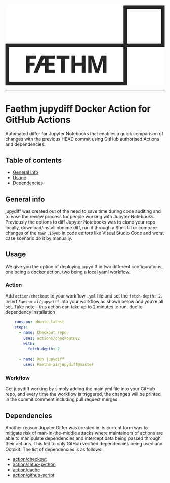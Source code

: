 <div align="center">
  <img src="logo.png">
</div>

-----------------

# Faethm jupydiff Docker Action for GitHub Actions
Automated differ for Jupyter Notebooks that enables a quick comparison of changes with the previous HEAD commit using GitHub authorised Actions and dependencies.

## Table of contents
* [General info](#general-info)
* [Usage](#Usage)
* [Dependencies](#dependencies)

## General info
jupydiff was created out of the need to save time during code auditing and to ease the review process for people working with Jupyter Notebooks. Previously the options to diff Jupyter Notebooks was to clone your repo locally, download/install nbdime diff, run it through a Shell UI or compare changes of the raw `.ipynb` in code editors like Visual Studio Code and worst case scenario do it by manually.

## Usage
We give you the option of deploying jupydiff in two different configurations, one being a docker action, two being a local yaml workflow.
### Action
Add `action/checkout` to your workflow `.yml` file and set the `fetch-depth: 2`. Insert `Faethm-ai/jupydiff` into your workflow as shown below and you’re all set. Take note - this action can take up to 2 minutes to run, due to dependency installation 

```yaml
    runs-on: ubuntu-latest
    steps:
      - name: Checkout repo
        uses: actions/checkout@v2
        with:
          fetch-depth: 2
        
      - name: Run jupydiff
        uses: Faethm-ai/jupydiff@master
```
### Workflow
Get jupydiff working by simply adding the main.yml file into your GitHub repo, and every time the workflow is triggered, the changes will be printed in the commit comment including pull request merges.

## Dependencies
Another reason Jupyter Differ was created in its current form was to mitigate risk of man-in-the-middle attacks where maintainers of actions are able to manipulate dependencies and intercept data being passed through their actions. This led to only GitHub verified dependencies being used and Octokit. The list of dependencies is as follows:
* [action/checkout](https://github.com/actions/checkout)
* [action/setup-python](https://github.com/actions/setup-python)
* [action/cache](https://github.com/actions/cache)
* [action/github-script](https://github.com/actions/github-script)

